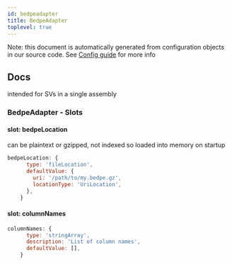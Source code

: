 ```yaml
---
id: bedpeadapter
title: BedpeAdapter
toplevel: true
---
```


Note: this document is automatically generated from configuration objects in our
source code. See [Config guide](/docs/config_guide) for more info

## Docs

intended for SVs in a single assembly

### BedpeAdapter - Slots

#### slot: bedpeLocation

can be plaintext or gzipped, not indexed so loaded into memory on startup

```js
bedpeLocation: {
      type: 'fileLocation',
      defaultValue: {
        uri: '/path/to/my.bedpe.gz',
        locationType: 'UriLocation',
      },
    }
```

#### slot: columnNames

```js
columnNames: {
      type: 'stringArray',
      description: 'List of column names',
      defaultValue: [],
    }
```
